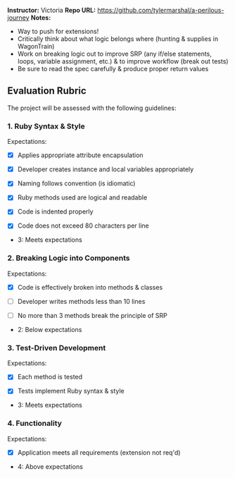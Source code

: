 **Instructor:** Victoria 
**Repo URL:** https://github.com/tylermarshal/a-perilous-journey
**Notes:** 

* Way to push for extensions!
* Critically think about what logic belongs where (hunting & supplies in WagonTrain)
* Work on breaking logic out to improve SRP (any if/else statements, loops, variable assignment, etc.) & to improve workflow (break out tests)
* Be sure to read the spec carefully & produce proper return values

## Evaluation Rubric

The project will be assessed with the following guidelines:

### 1. Ruby Syntax & Style

Expectations: 

- [x] Applies appropriate attribute encapsulation  

- [x] Developer creates instance and local variables appropriately

- [x] Naming follows convention (is idiomatic)

- [x] Ruby methods used are logical and readable

- [x] Code is indented properly

- [x] Code does not exceed 80 characters per line  

* 3: Meets expectations

### 2. Breaking Logic into Components

Expectations: 

- [x] Code is effectively broken into methods & classes 

- [ ] Developer writes methods less than 10 lines 

- [ ] No more than 3 methods break the principle of SRP 

* 2: Below expectations

### 3. Test-Driven Development

Expectations: 

- [x] Each method is tested  

- [x] Tests implement Ruby syntax & style   

* 3: Meets expectations

### 4. Functionality

Expectations: 

- [x] Application meets all requirements (extension not req'd)

* 4: Above expectations
